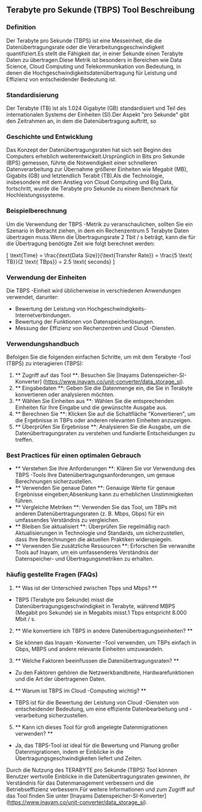 ## Terabyte pro Sekunde (TBPS) Tool Beschreibung

### Definition
Der Terabyte pro Sekunde (TBPS) ist eine Messeinheit, die die Datenübertragungsrate oder die Verarbeitungsgeschwindigkeit quantifiziert.Es stellt die Fähigkeit dar, in einer Sekunde einen Terabyte Daten zu übertragen.Diese Metrik ist besonders in Bereichen wie Data Science, Cloud Computing und Telekommunikation von Bedeutung, in denen die Hochgeschwindigkeitsdatenübertragung für Leistung und Effizienz von entscheidender Bedeutung ist.

### Standardisierung
Der Terabyte (TB) ist als 1.024 Gigabyte (GB) standardisiert und Teil des internationalen Systems der Einheiten (SI).Der Aspekt "pro Sekunde" gibt den Zeitrahmen an, in dem die Datenübertragung auftritt, so

### Geschichte und Entwicklung
Das Konzept der Datenübertragungsraten hat sich seit Beginn des Computers erheblich weiterentwickelt.Ursprünglich in Bits pro Sekunde (BPS) gemessen, führte die Notwendigkeit einer schnelleren Datenverarbeitung zur Übernahme größerer Einheiten wie Megabit (MB), Gigabits (GB) und letztendlich Terabit (TB).Als die Technologie, insbesondere mit dem Anstieg von Cloud Computing und Big Data, fortschritt, wurde die Terabyte pro Sekunde zu einem Benchmark für Hochleistungssysteme.

### Beispielberechnung
Um die Verwendung der TBPS -Metrik zu veranschaulichen, sollten Sie ein Szenario in Betracht ziehen, in dem ein Rechenzentrum 5 Terabyte Daten übertragen muss.Wenn die Übertragungsrate 2 Tbit / s beträgt, kann die für die Übertragung benötigte Zeit wie folgt berechnet werden:

\[ \text{Time} = \frac{\text{Data Size}}{\text{Transfer Rate}} = \frac{5 \text{ TB}}{2 \text{ TBps}} = 2.5 \text{ seconds} \]

### Verwendung der Einheiten
Die TBPS -Einheit wird üblicherweise in verschiedenen Anwendungen verwendet, darunter:
- Bewertung der Leistung von Hochgeschwindigkeits-Internetverbindungen.
- Bewertung der Funktionen von Datenspeicherlösungen.
- Messung der Effizienz von Rechenzentren und Cloud -Diensten.

### Verwendungshandbuch
Befolgen Sie die folgenden einfachen Schritte, um mit dem Terabyte -Tool (TBPS) zu interagieren (TBPS):
1. ** Zugriff auf das Tool **: Besuchen Sie [Inayams Datenspeicher-SI-Konverter] (https://www.inayam.co/unit-converter/data_storage_si).
2. ** Eingabedaten **: Geben Sie die Datenmenge ein, die Sie in Terabyte konvertieren oder analysieren möchten.
3. ** Wählen Sie Einheiten aus **: Wählen Sie die entsprechenden Einheiten für Ihre Eingabe und die gewünschte Ausgabe aus.
4. ** Berechnen Sie **: Klicken Sie auf die Schaltfläche "Konvertieren", um die Ergebnisse in TBPs oder anderen relevanten Einheiten anzuzeigen.
5. ** Überprüfen Sie Ergebnisse **: Analysieren Sie die Ausgabe, um die Datenübertragungsraten zu verstehen und fundierte Entscheidungen zu treffen.

### Best Practices für einen optimalen Gebrauch
- ** Verstehen Sie Ihre Anforderungen **: Klären Sie vor Verwendung des TBPS -Tools Ihre Datenübertragungsanforderungen, um genaue Berechnungen sicherzustellen.
- ** Verwenden Sie genaue Daten **: Genauige Werte für genaue Ergebnisse eingeben;Absenkung kann zu erheblichen Unstimmigkeiten führen.
- ** Vergleiche Metriken **: Verwenden Sie das Tool, um TBPs mit anderen Datenübertragungsraten (z. B. Mbps, Gbps) für ein umfassendes Verständnis zu vergleichen.
- ** Bleiben Sie aktualisiert **: Überprüfen Sie regelmäßig nach Aktualisierungen in Technologie und Standards, um sicherzustellen, dass Ihre Berechnungen die aktuellen Praktiken widerspiegeln.
- ** Verwenden Sie zusätzliche Ressourcen **: Erforschen Sie verwandte Tools auf Inayam, um ein umfassenderes Verständnis der Datenspeicher- und Übertragungsmetriken zu erhalten.

### häufig gestellte Fragen (FAQs)

1. ** Was ist der Unterschied zwischen Tbps und Mbps? **
- TBPS (Terabyte pro Sekunde) misst die Datenübertragungsgeschwindigkeit in Terabyte, während MBPS (Megabit pro Sekunde) sie in Megabits misst.1 Tbps entspricht 8.000 Mbit / s.

2. ** Wie konvertiere ich TBPS in andere Datenübertragungseinheiten? **
- Sie können das Inayam -Konverter -Tool verwenden, um TBPs einfach in Gbps, MBPS und andere relevante Einheiten umzuwandeln.

3. ** Welche Faktoren beeinflussen die Datenübertragungsraten? **
- Zu den Faktoren gehören die Netzwerkbandbreite, Hardwarefunktionen und die Art der übertragenen Daten.

4. ** Warum ist TBPS im Cloud -Computing wichtig? **
- TBPS ist für die Bewertung der Leistung von Cloud -Diensten von entscheidender Bedeutung, um eine effiziente Datenbearbeitung und -verarbeitung sicherzustellen.

5. ** Kann ich dieses Tool für groß angelegte Datenmigrationen verwenden? **
- Ja, das TBPS-Tool ist ideal für die Bewertung und Planung großer Datenmigrationen, indem er Einblicke in die Übertragungsgeschwindigkeiten liefert und Zeiten.

Durch die Nutzung des TERABYTE pro Sekunde (TBPS) Tool können Benutzer wertvolle Einblicke in die Datenübertragungsraten gewinnen, ihr Verständnis für das Datenmanagement verbessern und die Betriebseffizienz verbessern.Für weitere Informationen und zum Zugriff auf das Tool finden Sie unter [Inayams Datenspeicher-SI-Konverter] (https://www.inayam.co/unit-converter/data_storage_si).